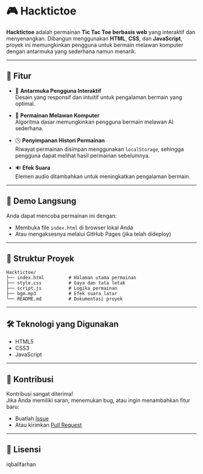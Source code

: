# 🎮 Hacktictoe

**Hacktictoe** adalah permainan **Tic Tac Toe berbasis web** yang interaktif dan menyenangkan. Dibangun menggunakan **HTML**, **CSS**, dan **JavaScript**, proyek ini memungkinkan pengguna untuk bermain melawan komputer dengan antarmuka yang sederhana namun menarik.

---

## 🧩 Fitur

- 🎨 **Antarmuka Pengguna Interaktif**  
  Desain yang responsif dan intuitif untuk pengalaman bermain yang optimal.

- 🤖 **Permainan Melawan Komputer**  
  Algoritma dasar memungkinkan pengguna bermain melawan AI sederhana.

- 🕒 **Penyimpanan Histori Permainan**  
  Riwayat permainan disimpan menggunakan `localStorage`, sehingga pengguna dapat melihat hasil permainan sebelumnya.

- 🔊 **Efek Suara**  
  Elemen audio ditambahkan untuk meningkatkan pengalaman bermain.

---

## 🚀 Demo Langsung

Anda dapat mencoba permainan ini dengan:

- Membuka file `index.html` di browser lokal Anda
- Atau mengaksesnya melalui GitHub Pages (jika telah dideploy)

---

## 📂 Struktur Proyek

```
Hacktictoe/
├── index.html         # Halaman utama permainan
├── style.css          # Gaya dan tata letak
├── script.js          # Logika permainan
├── bgm.mp3            # Efek suara latar
└── README.md          # Dokumentasi proyek
```

---

## 🛠️ Teknologi yang Digunakan

- HTML5  
- CSS3  
- JavaScript

---

## 🤝 Kontribusi

Kontribusi sangat diterima!  
Jika Anda memiliki saran, menemukan bug, atau ingin menambahkan fitur baru:

- Buatlah [Issue](https://github.com/iqballfarhan/Hacktictoe/issues)
- Atau kirimkan [Pull Request](https://github.com/iqballfarhan/Hacktictoe/pulls)

---

## 📄 Lisensi

iqballfarhan
